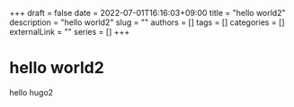 +++ 
draft = false
date = 2022-07-01T16:16:03+09:00
title = "hello world2"
description = "hello world2"
slug = ""
authors = []
tags = []
categories = []
externalLink = ""
series = []
+++

# hello world2
hello hugo2
